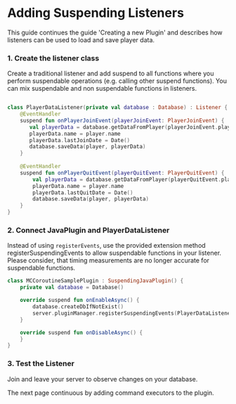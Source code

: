 # Adding Suspending Listeners

This guide continues the guide 'Creating a new Plugin' and describes how listeners can be used to load and save player data.

### 1. Create the listener class

Create a traditional listener and add suspend to all functions where you perform suspendable operations (e.g. calling other
suspend functions). You can mix suspendable and non suspendable functions in listeners.

````kotlin

class PlayerDataListener(private val database : Database) : Listener {
    @EventHandler
    suspend fun onPlayerJoinEvent(playerJoinEvent: PlayerJoinEvent) {
       val playerData = database.getDataFromPlayer(playerJoinEvent.player)
       playerData.name = player.name 
       playerData.lastJoinDate = Date()
       database.saveData(player, playerData)
    }
    
    @EventHandler
    suspend fun onPlayerQuitEvent(playerQuitEvent: PlayerQuitEvent) {
        val playerData = database.getDataFromPlayer(playerQuitEvent.player)
        playerData.name = player.name
        playerData.lastQuitDate = Date()
        database.saveData(player, playerData)
    }
}
````

### 2. Connect JavaPlugin and PlayerDataListener

Instead of using ``registerEvents``, use the provided extension method registerSuspendingEvents to allow
suspendable functions in your listener. Please consider, that timing measurements are no longer accurate for suspendable functions.

````kotlin
class MCCoroutineSamplePlugin : SuspendingJavaPlugin() {
    private val database = Database()

    override suspend fun onEnableAsync() {
        database.createDbIfNotExist()
        server.pluginManager.registerSuspendingEvents(PlayerDataListener(database), plugin)
    }

    override suspend fun onDisableAsync() {
    }
}
````

### 3. Test the Listener

Join and leave your server to observe changes on your database. 

The next page continuous by adding command executors to the plugin.
